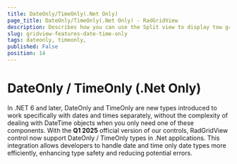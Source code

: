 ```yaml
---
title: DateOnly/TimeOnly(.Net Only)
page_title: DateOnly/TimeOnly(.Net Only) - RadGridView
description: Describes how you can use the Split view to display tow grid withing the same container which allows easy data comparison.  
slug: gridview-features-date-time-only
tags: dateonly, timeonly, 
published: False
position: 14
---
```


# DateOnly / TimeOnly (.Net Only)

In .NET 6 and later, DateOnly and TimeOnly are new types introduced to work specifically with dates and times separately, without the complexity of dealing with DateTime objects when you only need one of these components. With the __Q1 2025__ official version of our controls, RadGridView control now support DateOnly / TimeOnly types in .Net applications. This integration allows developers to handle date and time only date types more efficiently, enhancing type safety and reducing potential errors.




